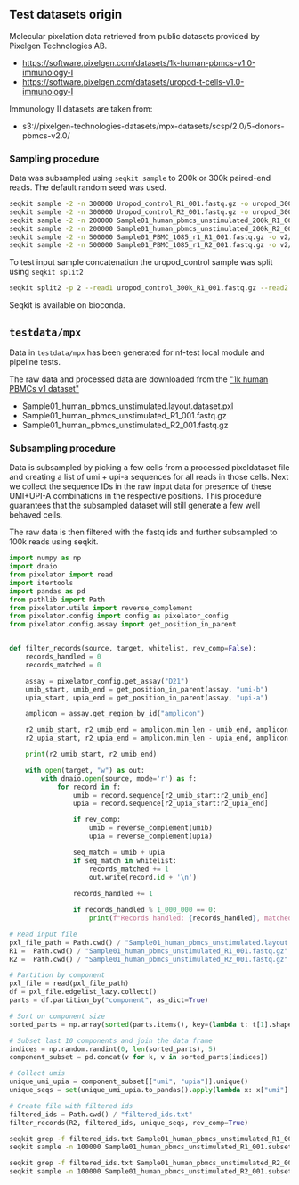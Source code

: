 ## Test datasets origin

Molecular pixelation data retrieved from public datasets provided by Pixelgen Technologies AB.

- https://software.pixelgen.com/datasets/1k-human-pbmcs-v1.0-immunology-I
- https://software.pixelgen.com/datasets/uropod-t-cells-v1.0-immunology-I

Immunology II datasets are taken from:

- s3://pixelgen-technologies-datasets/mpx-datasets/scsp/2.0/5-donors-pbmcs-v2.0/


### Sampling procedure


Data was subsampled using `seqkit sample` to 200k or 300k paired-end reads.
The default random seed was used.

```bash
seqkit sample -2 -n 300000 Uropod_control_R1_001.fastq.gz -o uropod_300k_control_R1_001.fastq.gz
seqkit sample -2 -n 300000 Uropod_control_R2_001.fastq.gz -o uropod_300k_control_R2_001.fastq.gz
seqkit sample -2 -n 200000 Sample01_human_pbmcs_unstimulated_200k_R1_001.fastq.gz -o Sample01_human_pbmcs_unstimulated_200k_R1_001.fastq.gz
seqkit sample -2 -n 200000 Sample01_human_pbmcs_unstimulated_200k_R2_001.fastq.gz -o Sample01_human_pbmcs_unstimulated_200k_R2_001.fastq.gz
seqkit sample -2 -n 500000 Sample01_PBMC_1085_r1_R1_001.fastq.gz -o v2/Sample01_PBMC_1085_500k_r1_R1_001.fastq.gz
seqkit sample -2 -n 500000 Sample01_PBMC_1085_r1_R2_001.fastq.gz -o v2/Sample01_PBMC_1085_500k_r1_R2_001.fastq.gz
```

To test input sample concatenation the uropod_control sample was split using `seqkit split2`

```bash
seqkit split2 -p 2 --read1 uropod_control_300k_R1_001.fastq.gz --read2 uropod_control_300k_R2_001.fastq.gz
```

Seqkit is available on bioconda.


## `testdata/mpx`

Data in `testdata/mpx` has been generated for nf-test local module and pipeline tests.

The raw data and processed data are downloaded from the ["1k human PBMCs v1 dataset"](https://software.pixelgen.com/datasets/1k-human-pbmcs-v1.0-immunology-I)

- Sample01_human_pbmcs_unstimulated.layout.dataset.pxl
- Sample01_human_pbmcs_unstimulated_R1_001.fastq.gz
- Sample01_human_pbmcs_unstimulated_R2_001.fastq.gz


### Subsampling procedure

Data is subsampled by picking a few cells from a processed pixeldataset file and creating a list of umi + upi-a sequences for all reads in those cells.
Next we collect the sequence IDs in the raw input data for presence of these UMI+UPI-A combinations in the respective positions.
This procedure guarantees that the subsampled dataset will still generate a few well behaved cells.

The raw data is then filtered with the fastq ids and further subsampled to 100k reads using seqkit.

```python
import numpy as np
import dnaio
from pixelator import read
import itertools
import pandas as pd
from pathlib import Path
from pixelator.utils import reverse_complement
from pixelator.config import config as pixelator_config
from pixelator.config.assay import get_position_in_parent


def filter_records(source, target, whitelist, rev_comp=False):
    records_handled = 0
    records_matched = 0

    assay = pixelator_config.get_assay("D21")
    umib_start, umib_end = get_position_in_parent(assay, "umi-b")
    upia_start, upia_end = get_position_in_parent(assay, "upi-a")

    amplicon = assay.get_region_by_id("amplicon")

    r2_umib_start, r2_umib_end = amplicon.min_len - umib_end, amplicon.min_len - umib_start
    r2_upia_start, r2_upia_end = amplicon.min_len - upia_end, amplicon.min_len - upia_start

    print(r2_umib_start, r2_umib_end)

    with open(target, "w") as out:
        with dnaio.open(source, mode='r') as f:
            for record in f:
                umib = record.sequence[r2_umib_start:r2_umib_end]
                upia = record.sequence[r2_upia_start:r2_upia_end]

                if rev_comp:
                    umib = reverse_complement(umib)
                    upia = reverse_complement(upia)

                seq_match = umib + upia
                if seq_match in whitelist:
                    records_matched += 1
                    out.write(record.id + '\n')
            
                records_handled += 1

                if records_handled % 1_000_000 == 0:
                    print(f"Records handled: {records_handled}, matched: {records_matched}")

# Read input file
pxl_file_path = Path.cwd() / "Sample01_human_pbmcs_unstimulated.layout.dataset.pxl"
R1 =  Path.cwd() / "Sample01_human_pbmcs_unstimulated_R1_001.fastq.gz"
R2 =  Path.cwd() / "Sample01_human_pbmcs_unstimulated_R2_001.fastq.gz"

# Partition by component
pxl_file = read(pxl_file_path)
df = pxl_file.edgelist_lazy.collect()
parts = df.partition_by("component", as_dict=True)

# Sort on component size
sorted_parts = np.array(sorted(parts.items(), key=(lambda t: t[1].shape[0]), reverse=True), dtype=object)

# Subset last 10 components and join the data frame
indices = np.random.randint(0, len(sorted_parts), 5)
component_subset = pd.concat(v for k, v in sorted_parts[indices])

# Collect umis
unique_umi_upia = component_subset[["umi", "upia"]].unique()
unique_seqs = set(unique_umi_upia.to_pandas().apply(lambda x: x["umi"] + x["upia"], axis=1))

# Create file with filtered ids
filtered_ids = Path.cwd() / "filtered_ids.txt"
filter_records(R2, filtered_ids, unique_seqs, rev_comp=True)
```

```bash
seqkit grep -f filtered_ids.txt Sample01_human_pbmcs_unstimulated_R1_001.fastq.gz -o Sample01_human_pbmcs_unstimulated_R1_001.subset.fastq.gz
seqkit sample -n 100000 Sample01_human_pbmcs_unstimulated_R1_001.subset.fastq.gz -o sample01_1k_pbmcs_scsp_v1_immunology1_R1.fastq.gz

seqkit grep -f filtered_ids.txt Sample01_human_pbmcs_unstimulated_R2_001.fastq.gz -o Sample01_human_pbmcs_unstimulated_R2_001.subset.fastq.gz
seqkit sample -n 100000 Sample01_human_pbmcs_unstimulated_R2_001.subset.fastq.gz -o sample01_1k_pbmcs_scsp_v1_immunology1_R2.fastq.gz
```